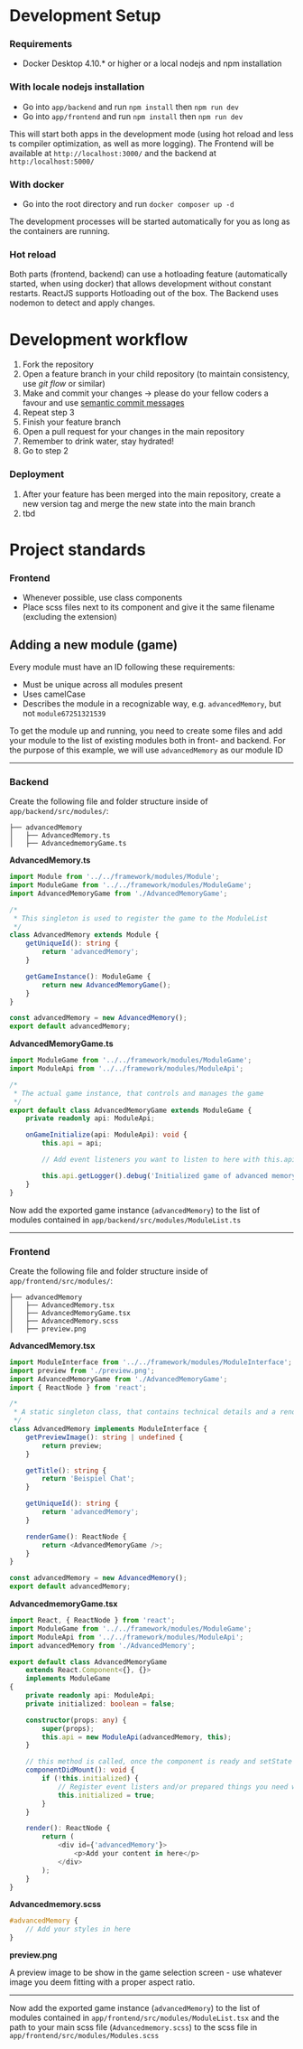 # Development Setup

### Requirements

- Docker Desktop 4.10.\* or higher or a local nodejs and npm installation

### With locale nodejs installation

- Go into `app/backend` and run `npm install` then `npm run dev`
- Go into `app/frontend` and run `npm install` then `npm run dev`

This will start both apps in the development mode (using hot reload and less ts compiler optimization, as well as more logging).
The Frontend will be available at `http://localhost:3000/` and the backend at `http:/localhost:5000/`

### With docker

- Go into the root directory and run `docker composer up -d`

The development processes will be started automatically for you as long as the containers are running.

### Hot reload

Both parts (frontend, backend) can use a hotloading feature (automatically started, when using docker) that allows development without constant restarts.
ReactJS supports Hotloading out of the box. The Backend uses nodemon to detect and apply changes.

# Development workflow

1. Fork the repository
2. Open a feature branch in your child repository (to maintain consistency, use _git flow_ or similar)
3. Make and commit your changes -> please do your fellow coders a favour and use [semantic commit messages](https://gist.github.com/joshbuchea/6f47e86d2510bce28f8e7f42ae84c716)
4. Repeat step 3
5. Finish your feature branch
6. Open a pull request for your changes in the main repository
7. Remember to drink water, stay hydrated!
8. Go to step 2

### Deployment

1. After your feature has been merged into the main repository, create a new version tag and merge the new state into the main branch
2. tbd

# Project standards

### Frontend

- Whenever possible, use class components
- Place scss files next to its component and give it the same filename (excluding the extension)

## Adding a new module (game)

Every module must have an ID following these requirements:

- Must be unique across all modules present
- Uses camelCase
- Describes the module in a recognizable way, e.g. `advancedMemory`, but not `module67251321539`

To get the module up and running, you need to create some files and add your module to the list of existing modules both in front- and backend. For the purpose of this example, we will use `advancedMemory` as our module ID

<hr>

### Backend

Create the following file and folder structure inside of `app/backend/src/modules/`:

```
├── advancedMemory
│   ├── AdvancedMemory.ts
│   ├── AdvancedmemoryGame.ts
```

**AdvancedMemory.ts**

```typescript
import Module from '../../framework/modules/Module';
import ModuleGame from '../../framework/modules/ModuleGame';
import AdvancedMemoryGame from './AdvancedMemoryGame';

/*
 * This singleton is used to register the game to the ModuleList
 */
class AdvancedMemory extends Module {
	getUniqueId(): string {
		return 'advancedMemory';
	}

	getGameInstance(): ModuleGame {
		return new AdvancedMemoryGame();
	}
}

const advancedMemory = new AdvancedMemory();
export default advancedMemory;
```

**AdvancedMemoryGame.ts**

```typescript
import ModuleGame from '../../framework/modules/ModuleGame';
import ModuleApi from '../../framework/modules/ModuleApi';

/*
 * The actual game instance, that controls and manages the game
 */
export default class AdvancedMemoryGame extends ModuleGame {
	private readonly api: ModuleApi;

	onGameInitialize(api: ModuleApi): void {
		this.api = api;

		// Add event listeners you want to listen to here with this.api.getEventApi().addEventHandler()

		this.api.getLogger().debug('Initialized game of advanced memory');
	}
}
```

Now add the exported game instance (`advancedMemory`) to the list of modules contained in `app/backend/src/modules/ModuleList.ts`

<hr>

### Frontend

Create the following file and folder structure inside of `app/frontend/src/modules/`:

```
├── advancedMemory
│   ├── AdvancedMemory.tsx
│   ├── AdvancedMemoryGame.tsx
│   ├── AdvancedMemory.scss
│   ├── preview.png
```

**AdvancedMemory.tsx**

```typescript jsx
import ModuleInterface from '../../framework/modules/ModuleInterface';
import preview from './preview.png';
import AdvancedMemoryGame from './AdvancedMemoryGame';
import { ReactNode } from 'react';

/*
 * A static singleton class, that contains technical details and a render method for showing the game
 */
class AdvancedMemory implements ModuleInterface {
	getPreviewImage(): string | undefined {
		return preview;
	}

	getTitle(): string {
		return 'Beispiel Chat';
	}

	getUniqueId(): string {
		return 'advancedMemory';
	}

	renderGame(): ReactNode {
		return <AdvancedMemoryGame />;
	}
}

const advancedMemory = new AdvancedMemory();
export default advancedMemory;
```

**AdvancedmemoryGame.tsx**

```typescript jsx
import React, { ReactNode } from 'react';
import ModuleGame from '../../framework/modules/ModuleGame';
import ModuleApi from '../../framework/modules/ModuleApi';
import advancedMemory from './AdvancedMemory';

export default class AdvancedMemoryGame
	extends React.Component<{}, {}>
	implements ModuleGame
{
	private readonly api: ModuleApi;
	private initialized: boolean = false;

	constructor(props: any) {
		super(props);
		this.api = new ModuleApi(advancedMemory, this);
	}

	// this method is called, once the component is ready and setState can be used
	componentDidMount(): void {
		if (!this.initialized) {
			// Register event listers and/or prepared things you need when the view is ready to render via this.gameApi.addEventHandler()
			this.initialized = true;
		}
	}

	render(): ReactNode {
		return (
			<div id={'advancedMemory'}>
				<p>Add your content in here</p>
			</div>
		);
	}
}
```

**Advancedmemory.scss**

```scss
#advancedMemory {
	// Add your styles in here
}
```

**preview.png**

A preview image to be show in the game selection screen - use whatever image you deem fitting with a proper aspect ratio.

<hr>

Now add the exported game instance (`advancedMemory`) to the list of modules contained in `app/frontend/src/modules/ModuleList.tsx`
and the path to your main scss file (`Advancedmemory.scss`) to the scss file in `app/frontend/src/modules/Modules.scss`
